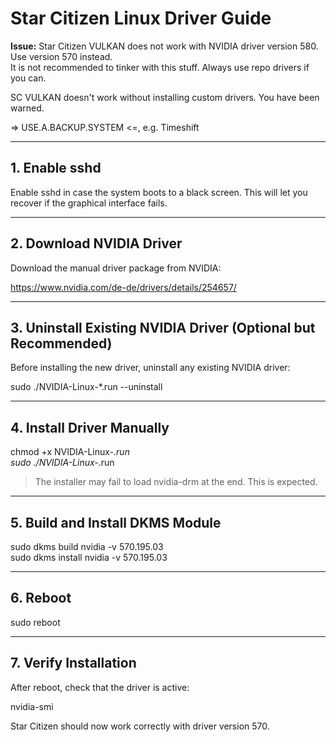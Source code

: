 # Star Citizen Linux Driver Guide

**Issue:** Star Citizen VULKAN does not work with NVIDIA driver version 580. Use version 570 instead.  
It is not recommended to tinker with this stuff. Always use repo drivers if you can.  

SC VULKAN doesn't work without installing custom drivers. You have been warned.

=> USE.A.BACKUP.SYSTEM <=, e.g. Timeshift

---

## 1. Enable sshd

Enable sshd in case the system boots to a black screen. This will let you recover if the graphical interface fails.


---

## 2. Download NVIDIA Driver

Download the manual driver package from NVIDIA:

https://www.nvidia.com/de-de/drivers/details/254657/

---

## 3. Uninstall Existing NVIDIA Driver (Optional but Recommended)

Before installing the new driver, uninstall any existing NVIDIA driver:

sudo ./NVIDIA-Linux-*.run --uninstall

---

## 4. Install Driver Manually

chmod +x NVIDIA-Linux-*.run  
sudo ./NVIDIA-Linux-*.run

> The installer may fail to load nvidia-drm at the end. This is expected.

---

## 5. Build and Install DKMS Module

sudo dkms build nvidia -v 570.195.03  
sudo dkms install nvidia -v 570.195.03

---

## 6. Reboot

sudo reboot

---

## 7. Verify Installation

After reboot, check that the driver is active:

nvidia-smi

Star Citizen should now work correctly with driver version 570.
